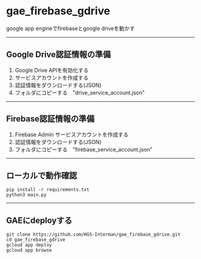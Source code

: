 # gae_firebase_gdrive
google app engineでfirebaseとgoogle driveを動かす

---
## Google Drive認証情報の準備
1. Google Drive APIを有効化する
2. サービスアカウントを作成する
3. 認証情報をダウンロードする(JSON)
4. フォルダにコピーする　"drive_service_account.json"
---
## Firebase認証情報の準備
1. Firebase Admin サービスアカウントを作成する
2. 認証情報をダウンロードする(JSON)
3. フォルダにコピーする　"firebase_service_account.json"

---
## ローカルで動作確認
```
pip install -r requirements.txt
python3 main.py
```
---
## GAEにdeployする
```
git clone https://github.com/HGS-Interman/gae_firebase_gdrive.git
cd gae_firebase_gdrive
gcloud app deploy
gcloud app browse
```
